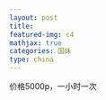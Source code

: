 ```yaml
---
layout: post
title: 
featured-img: c4
mathjax: true
categories: 国妹
type: china
---
```


价格5000p，一小时一次